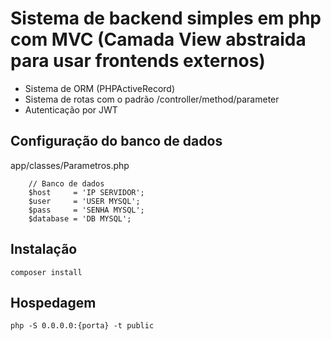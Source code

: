 # Sistema de backend simples em php com MVC (Camada View abstraida para usar frontends externos)

 - Sistema de ORM (PHPActiveRecord)
 - Sistema de rotas com o padrão /controller/method/parameter
 - Autenticação por JWT
 
 ## Configuração do banco de dados

app/classes/Parametros.php
```
    // Banco de dados
    $host     = 'IP SERVIDOR';
    $user     = 'USER MYSQL';
    $pass     = 'SENHA MYSQL';
    $database = 'DB MYSQL';
```
 
## Instalação

```
composer install
```

## Hospedagem

```
php -S 0.0.0.0:{porta} -t public

```
